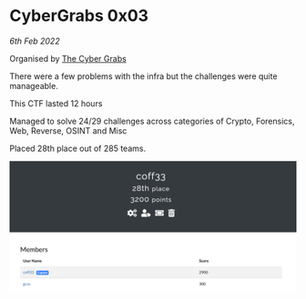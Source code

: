 # CyberGrabs 0x03

<em>6th Feb 2022 </em>

Organised by [The Cyber Grabs](https://www.thecybergrabs.org/)

There were a few problems with the infra but the challenges were quite manageable.

This CTF lasted 12 hours

Managed to solve 24/29 challenges across categories of Crypto, Forensics, Web, Reverse, OSINT and Misc

Placed 28th place out of 285 teams.

![score](./images/score.png)
